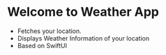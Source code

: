 # Welcome to Weather App

- Fetches your location.
- Displays Weather Information of your location
- Based on SwiftUI
